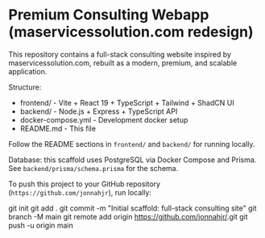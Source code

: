 # Premium Consulting Webapp (maservicessolution.com redesign)

This repository contains a full-stack consulting website inspired by maservicessolution.com, rebuilt as a modern, premium, and scalable application.

Structure:

- frontend/ - Vite + React 19 + TypeScript + Tailwind + ShadCN UI
- backend/ - Node.js + Express + TypeScript API
- docker-compose.yml - Development docker setup
- README.md - This file

Follow the README sections in `frontend/` and `backend/` for running locally.

Database: this scaffold uses PostgreSQL via Docker Compose and Prisma. See `backend/prisma/schema.prisma` for the schema.

To push this project to your GitHub repository (`https://github.com/jonnahjr`), run locally:

git init
git add .
git commit -m "Initial scaffold: full-stack consulting site"
git branch -M main
git remote add origin https://github.com/jonnahjr/<repo>.git
git push -u origin main

